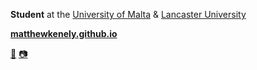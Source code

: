 **Student** at the <a href="https://um.edu.mt" target="_blank">University of Malta</a> & <a href="https://lancaster.ac.uk" target="_blank">Lancaster University</a>
<br>

<a href="https://matthewkenely.github.io" target="_blank">**matthewkenely.github.io**</a>

<a href="mailto:matthew.kenely.21@um.edu.mt">📧</a> <a href="https://instagram.com/m_kenely" target="_blank">📷</a>
